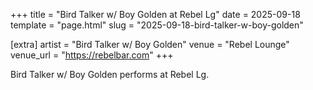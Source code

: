 +++
title = "Bird Talker w/ Boy Golden at Rebel Lg"
date = 2025-09-18
template = "page.html"
slug = "2025-09-18-bird-talker-w-boy-golden"

[extra]
artist = "Bird Talker w/ Boy Golden"
venue = "Rebel Lounge"
venue_url = "https://rebelbar.com"
+++

Bird Talker w/ Boy Golden performs at Rebel Lg.
